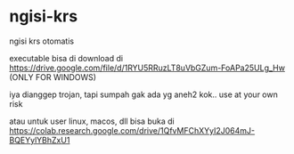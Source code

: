 # ngisi-krs
ngisi krs otomatis 

executable bisa di download di 
https://drive.google.com/file/d/1RYU5RRuzLT8uVbGZum-FoAPa25ULg_Hw (ONLY FOR WINDOWS)

iya dianggep trojan, tapi sumpah gak ada yg aneh2 kok..
use at your own risk

atau untuk user linux, macos, dll bisa buka di
https://colab.research.google.com/drive/1QfvMFChXYyI2J064mJ-BQEYylYBhZxU1
